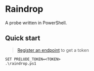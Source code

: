 # Raindrop

A probe written in PowerShell. 

## Quick start

> [Register an endpoint](https://docs.prelude.org/docs/probes#registering-endpoints) to get a token

```terminal
SET PRELUDE_TOKEN=<TOKEN>
.\raindrop.ps1
```
